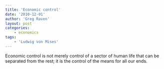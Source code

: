 ```yaml
---
title: 'Economic control'
date: '2010-12-01'
author: 'Greg Raven'
layout: post
categories:
    - economics
tags:
    - 'Ludwig von Mises'
---
```


Economic control is not merely control of a sector of human life that can be separated from the rest; it is the control of the means for all our ends.